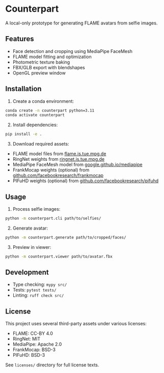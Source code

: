 # Counterpart

A local-only prototype for generating FLAME avatars from selfie images.

## Features

- Face detection and cropping using MediaPipe FaceMesh
- FLAME model fitting and optimization
- Photometric texture baking
- FBX/GLB export with blendshapes
- OpenGL preview window

## Installation

1. Create a conda environment:
```bash
conda create -n counterpart python=3.11
conda activate counterpart
```

2. Install dependencies:
```bash
pip install -e .
```

3. Download required assets:
- FLAME model files from [flame.is.tue.mpg.de](https://flame.is.tue.mpg.de/)
- RingNet weights from [ringnet.is.tue.mpg.de](https://ringnet.is.tue.mpg.de/)
- MediaPipe FaceMesh model from [google.github.io/mediapipe](https://google.github.io/mediapipe/solutions/face_mesh)
- FrankMocap weights (optional) from [github.com/facebookresearch/frankmocap](https://github.com/facebookresearch/frankmocap)
- PIFuHD weights (optional) from [github.com/facebookresearch/pifuhd](https://github.com/facebookresearch/pifuhd)

## Usage

1. Process selfie images:
```bash
python -m counterpart.cli path/to/selfies/
```

2. Generate avatar:
```bash
python -m counterpart.generate path/to/cropped/faces/
```

3. Preview in viewer:
```bash
python -m counterpart.viewer path/to/avatar.fbx
```

## Development

- Type checking: `mypy src/`
- Tests: `pytest tests/`
- Linting: `ruff check src/`

## License

This project uses several third-party assets under various licenses:
- FLAME: CC-BY 4.0
- RingNet: MIT
- MediaPipe: Apache 2.0
- FrankMocap: BSD-3
- PIFuHD: BSD-3

See `licenses/` directory for full license texts. 